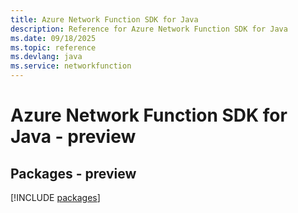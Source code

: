 ```yaml
---
title: Azure Network Function SDK for Java
description: Reference for Azure Network Function SDK for Java
ms.date: 09/18/2025
ms.topic: reference
ms.devlang: java
ms.service: networkfunction
---
```

# Azure Network Function SDK for Java - preview
## Packages - preview
[!INCLUDE [packages](network-function-index.md)]